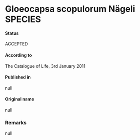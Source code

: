 # Gloeocapsa scopulorum Nägeli SPECIES

#### Status
ACCEPTED

#### According to
The Catalogue of Life, 3rd January 2011

#### Published in
null

#### Original name
null

### Remarks
null